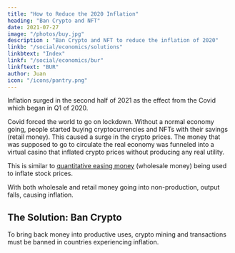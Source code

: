 ```yaml
---
title: "How to Reduce the 2020 Inflation"
heading: "Ban Crypto and NFT"
date: 2021-07-27
image: "/photos/buy.jpg"
description : "Ban Crypto and NFT to reduce the inflation of 2020"
linkb: "/social/economics/solutions"
linkbtext: "Index"
linkf: "/social/economics/bur"
linkftext: "BUR"
author: Juan
icon: "/icons/pantry.png"
---
```



Inflation surged in the second half of 2021 as the effect from the Covid which began in Q1 of 2020. 

Covid forced the world to go on lockdown. Without a normal economy going, people started buying cryptocurrencies and NFTs with their savings (retail money). This caused a surge in the crypto prices. The money that was supposed to go to circulate the real economy was funneled into a virtual casino that inflated crypto prices without producing any real utility.

This is similar to [quantitative easing money](/social/economics/why-qe-failed) (wholesale money) being used to inflate stock prices. 

With both wholesale and retail money going into non-production, output falls, causing inflation. 


## The Solution: Ban Crypto

To bring back money into productive uses, crypto mining and transactions must be banned in countries experiencing inflation.  

